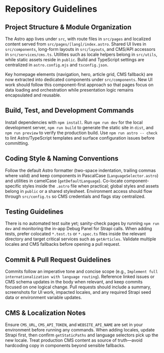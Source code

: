 # Repository Guidelines

## Project Structure & Module Organization
The Astro app lives under `src`, with route files in `src/pages` and localized content served from `src/pages/[lang]/index.astro`. Shared UI lives in `src/components`, long-form layouts in `src/layouts`, and CMS/API accessors in `src/services/cms.ts`. Utilities such as locale helpers belong in `src/utils`, while static assets reside in `public`. Build and TypeScript settings are centralized in `astro.config.mjs` and `tsconfig.json`.

Key homepage elements (navigation, hero, article grid, CMS fallback) are now extracted into dedicated components under `src/components`. New UI work should follow this component-first approach so that pages focus on data loading and orchestration while presentation logic remains encapsulated and reusable.

## Build, Test, and Development Commands
Install dependencies with `npm install`. Run `npm run dev` for the local development server, `npm run build` to generate the static site in `dist`, and `npm run preview` to verify the production build. Use `npm run astro -- check` to lint Astro/TypeScript templates and surface configuration issues before committing.

## Coding Style & Naming Conventions
Follow the default Astro formatter (two-space indentation, trailing commas where valid) and keep components in PascalCase (`LanguageSelector.astro`) and utilities in camelCase (`getDefaultLanguage`). Co-locate component-specific styles inside the `.astro` file when practical; global styles and assets belong in `public` or a shared stylesheet. Environment access should flow through `src/config.ts` so CMS credentials and flags stay centralized.

## Testing Guidelines
There is no automated test suite yet; sanity-check pages by running `npm run dev` and monitoring the in-app Debug Panel for Strapi calls. When adding tests, prefer colocated `*.test.ts` or `*.spec.ts` files inside the relevant directory and target critical services such as `getArticles`. Validate multiple locales and CMS fallbacks before opening a pull request.

## Commit & Pull Request Guidelines
Commits follow an imperative tone and concise scope (e.g., `Implement full internationalization with language routing`). Reference linked issues or CMS schema updates in the body when relevant, and keep commits focused on one logical change. Pull requests should include a summary, screenshots for UI work, impacted locales, and any required Strapi seed data or environment variable updates.

## CMS & Localization Notes
Ensure `CMS_URL`, `CMS_API_TOKEN`, and `WEBSITE_API_NAME` are set in your environment before running any commands. When adding locales, update Strapi first, then confirm `getStaticPaths` and language selectors pick up the new locale. Treat production CMS content as source of truth—avoid hardcoding copy in components beyond sensible fallbacks.

